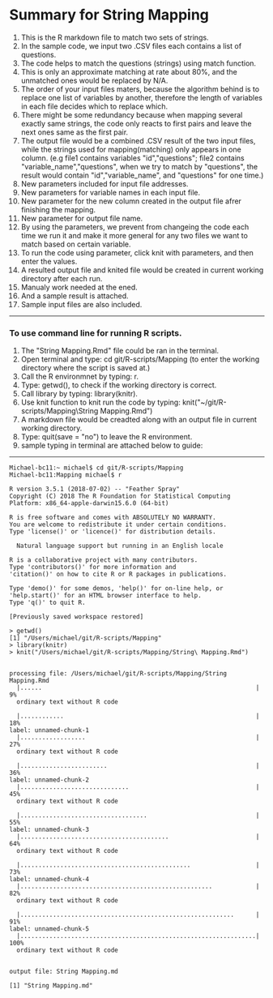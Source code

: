 # Summary for String Mapping


 1. This is the R markdown file to match two sets of strings.
 2. In the sample code, we input two .CSV files each contains a list of questions. 
 3. The code helps to match the questions (strings) using match function. 
 4. This is only an approximate matching at rate about 80%, and the unmatched ones would be replaced by N/A.
 5. The order of your input files maters, because the algorithm behind is to replace one list of variables by another, therefore the length of variables in each file decides which to replace which. 
 6. There might be some redundancy because when mapping several exactly same strings, the code only reacts to first pairs and leave the next ones same as the first pair.
7. The output file would be a combined .CSV result of the two input files, while the strings used for mapping(matching) only appears in one column. (e.g file1 contains variables "id","questions"; file2 contains "variable_name","questions", when we try to match by "questions", the result would contain "id","variable_name", and "questions" for one time.)
8. New parameters included for input file addresses.
2. New parameters for variable names in each input file. 
3. New parameter for the new column created in the output file afrer finishing the mapping. 
4. New parameter for output file name. 
4. By using the parameters, we prevent from changeing the code each time we run it and make it more general for any two files we want to match based on certain variable. 
5. To run the code using parameter, click knit with parameters, and then enter the values. 
6. A resulted output file and knited file would be created in current working directory after each run. 
8. Manualy work needed at the ened. 
8. And a sample result is attached.  
9. Sample input files are also included.


---------------------------

### To use command line for running R scripts. 

1. The "String Mapping.Rmd" file could be ran in the terminal.
2. Open terminal and type: cd git/R-scripts/Mapping (to enter the working directory where the script is saved at.)
3. Call the R environmnet by typing: r. 
4. Type: getwd(), to check if the working directory is correct. 
5. Call library by typing: library(knitr).
6. Use knit function to knit run the code by typing: knit("~/git/R-scripts/Mapping\String Mapping.Rmd")
7. A markdown file would be creadted along with an output file in current working directory.
8. Type: quit(save = "no") to leave the R environment.
9. sample typing in terminal are attached below to guide: 

--------------------


```
Michael-bc11:~ michael$ cd git/R-scripts/Mapping
Michael-bc11:Mapping michael$ r

R version 3.5.1 (2018-07-02) -- "Feather Spray"
Copyright (C) 2018 The R Foundation for Statistical Computing
Platform: x86_64-apple-darwin15.6.0 (64-bit)

R is free software and comes with ABSOLUTELY NO WARRANTY.
You are welcome to redistribute it under certain conditions.
Type 'license()' or 'licence()' for distribution details.

  Natural language support but running in an English locale

R is a collaborative project with many contributors.
Type 'contributors()' for more information and
'citation()' on how to cite R or R packages in publications.

Type 'demo()' for some demos, 'help()' for on-line help, or
'help.start()' for an HTML browser interface to help.
Type 'q()' to quit R.

```

```
[Previously saved workspace restored]

> getwd()
[1] "/Users/michael/git/R-scripts/Mapping"
> library(knitr)
> knit("/Users/michael/git/R-scripts/Mapping/String\ Mapping.Rmd")


processing file: /Users/michael/git/R-scripts/Mapping/String Mapping.Rmd
  |......                                                           |   9%
  ordinary text without R code

  |............                                                     |  18%
label: unnamed-chunk-1
  |..................                                               |  27%
  ordinary text without R code

  |........................                                         |  36%
label: unnamed-chunk-2
  |..............................                                   |  45%
  ordinary text without R code

  |...................................                              |  55%
label: unnamed-chunk-3
  |.........................................                        |  64%
  ordinary text without R code

  |...............................................                  |  73%
label: unnamed-chunk-4
  |.....................................................            |  82%
  ordinary text without R code

  |...........................................................      |  91%
label: unnamed-chunk-5
  |.................................................................| 100%
  ordinary text without R code


output file: String Mapping.md

[1] "String Mapping.md"

```


